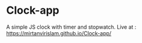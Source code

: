 # Clock-app
 A simple JS clock with timer and stopwatch.
 Live at : <a href="https://mirtanvirislam.github.io/Clock-app/">https://mirtanvirislam.github.io/Clock-app/</a>
